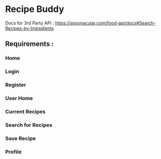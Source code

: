 # Recipe Buddy

Docs for 3rd Party API : https://spoonacular.com/food-api/docs#Search-Recipes-by-Ingredients

## Requirements :

### Home

### Login

### Register

### User Home

### Current Recipes

### Search for Recipes

### Save Recipe

### Profile
